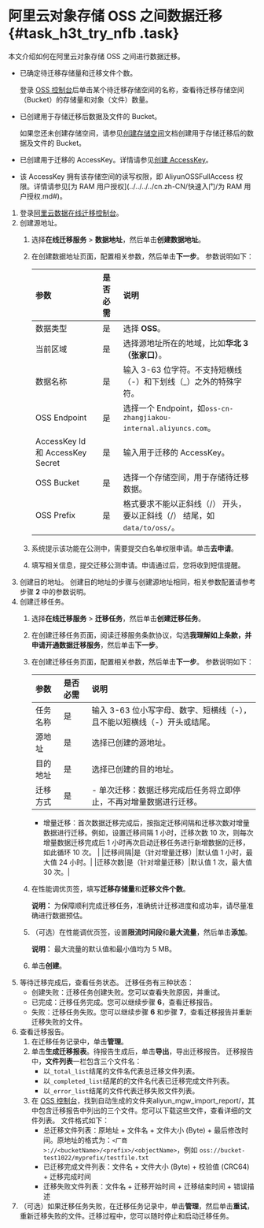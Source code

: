 # 阿里云对象存储 OSS 之间数据迁移 {#task_h3t_try_nfb .task}

本文介绍如何在阿里云对象存储 OSS 之间进行数据迁移。

-   已确定待迁移存储量和迁移文件个数。

    登录 [OSS 控制台](https://oss.console.aliyun.com)后单击某个待迁移存储空间的名称，查看待迁移存储空间（Bucket）的存储量和对象（文件）数量。

-   已创建用于存储迁移后数据及文件的 Bucket。

    如果您还未创建存储空间，请参见[创建存储空间](../../../../cn.zh-CN/快速入门/创建存储空间.md#)文档创建用于存储迁移后的数据及文件的 Bucket。

-   已创建用于迁移的 AccessKey。详情请参见[创建 AccessKey](../../../../cn.zh-CN/通用参考/创建AccessKey.md#)。
-   该 AccessKey 拥有该存储空间的读写权限，即 AliyunOSSFullAccess 权限。详情请参见[为 RAM 用户授权](../../../../cn.zh-CN/快速入门/为 RAM 用户授权.md#)。

1.  登录[阿里云数据在线迁移控制台](https://mgw.console.aliyun.com/)。 
2.  创建源地址。 
    1.  选择**在线迁移服务** \> **数据地址**，然后单击**创建数据地址**。 
    2.  在创建数据地址页面，配置相关参数，然后单击**下一步**。 参数说明如下：

        |参数|是否必需|说明|
        |:-|:---|:-|
        |数据类型|是|选择 **OSS**。|
        |当前区域|是|选择源地址所在的地域，比如**华北 3（张家口）**。|
        |数据名称|是|输入 3-63 位字符。不支持短横线（-）和下划线（\_）之外的特殊字符。|
        |OSS Endpoint|是|选择一个 Endpoint，如`oss-cn-zhangjiakou-internal.aliyuncs.com`。|
        |AccessKey Id 和 AccessKey Secret|是|输入用于迁移的 AccessKey。|
        |OSS Bucket|是|选择一个存储空间，用于存储待迁移数据。|
        |OSS Prefix|是|格式要求不能以正斜线（/） 开头，要以正斜线（/） 结尾，如`data/to/oss/`。|

    3.  系统提示该功能在公测中，需要提交白名单权限申请。单击**去申请**。 
    4.  填写相关信息，提交迁移公测申请。申请通过后，您将收到短信提醒。 
3.  创建目的地址。 创建目的地址的步骤与创建源地址相同，相关参数配置请参考步骤 **2** 中的参数说明。
4.  创建迁移任务。 
    1.  选择**在线迁移服务** \> **迁移任务**，然后单击**创建迁移任务**。 
    2.  在创建迁移任务页面，阅读迁移服务条款协议，勾选**我理解如上条款，并申请开通数据迁移服务**，然后单击**下一步**。 
    3.  在创建迁移任务页面，配置相关参数，然后单击**下一步**。 参数说明如下：

        |参数|是否必需|说明|
        |:-|:---|:-|
        |任务名称|是|输入 3-63 位小写字母、数字、短横线（-），且不能以短横线（-）开头或结尾。|
        |源地址|是|选择已创建的源地址。|
        |目的地址|是|选择已创建的目的地址。|
        |迁移方式|是|         -   单次迁移：数据迁移完成后任务将立即停止，不再对增量数据进行迁移。
        -   增量迁移：首次数据迁移完成后，按指定迁移间隔和迁移次数对增量数据进行迁移。例如，设置迁移间隔 1 小时，迁移次数 10 次，则每次增量数据迁移完成后 1 小时再次启动迁移任务进行新增数据的迁移，如此循环 10 次。
 |
        |迁移间隔|是（针对增量迁移）|默认值 1 小时，最大值 24 小时。|
        |迁移次数|是（针对增量迁移）|默认值 1 次，最大值 30 次。|

    4.  在性能调优页签，填写**迁移存储量**和**迁移文件个数**。 

        **说明：** 为保障顺利完成迁移任务，准确统计迁移进度和成功率，请尽量准确进行数据预估。

    5.  （可选）在性能调优页签，设置**限流时间段**和**最大流量**，然后单击**添加**。 

        **说明：** 最大流量的默认值和最小值均为 5 MB。

    6.  单击**创建**。 
5.  等待迁移完成后，查看任务状态。 迁移任务有三种状态：
    -   创建失败：迁移任务创建失败。您可以查看失败原因，并重试。
    -   已完成：迁移任务完成。您可以继续步骤 **6**，查看迁移报告。
    -   失败：迁移任务失败。您可以继续步骤 **6** 和步骤 **7**，查看迁移报告并重新迁移失败的文件。
6.  查看迁移报告。 
    1.  在迁移任务记录中，单击**管理**。 
    2.  单击**生成迁移报表**。待报告生成后，单击**导出**，导出迁移报告。 迁移报告中，**文件列表**一栏包含三个文件名：
        -   以`_total_list`结尾的文件名代表总迁移文件列表。
        -   以`_completed_list`结尾的的文件名代表已迁移完成文件列表。
        -   以`_error_list`结尾的文件代表迁移失败文件列表。
    3.  在 [OSS 控制台](https://oss.console.aliyun.com)，找到自动生成的文件夹aliyun\_mgw\_import\_report/，其中包含迁移报告中列出的三个文件。您可以下载这些文件，查看详细的文件列表。 文件格式如下：
        -   总迁移文件列表：原地址 + 文件名 + 文件大小 \(Byte\) + 最后修改时间。原地址的格式为：`<厂商>://<bucketName>/<prefix>/<objectName>`，例如 `oss://bucket-test1022/myprefix/testfile.txt`
        -   已迁移完成文件列表：文件名 + 文件大小 \(Byte\) + 校验值 \(CRC64\) + 迁移完成时间
        -   迁移失败文件列表：文件名 + 迁移开始时间 + 迁移结束时间 + 错误描述
7.  （可选）如果迁移任务失败，在迁移任务记录中，单击**管理**，然后单击**重试**，重新迁移失败的文件。迁移过程中，您可以随时停止和启动迁移任务。 

